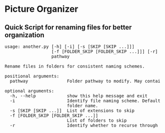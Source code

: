<h1>Picture Organizer</h1>
<h2>Quick Script for renaming files for better organization</h2>

<pre>
usage: another.py [-h] [-i] [-s [SKIP [SKIP ...]]]
                  [-f [FOLDER_SKIP [FOLDER_SKIP ...]]] [-r]
                  pathway

Rename files in folders for consistent naming schemes.

positional arguments:
  pathway               Folder pathway to modify. May contain other folders.

optional arguments:
  -h, --help            show this help message and exit
  -i                    Identify file naming scheme. Default will use containing
                        folder name.
  -s [SKIP [SKIP ...]]  List of extensions to skip
  -f [FOLDER_SKIP [FOLDER_SKIP ...]]
                        List of folders to skip
  -r                    Identify whether to recurse through inner folders
</pre>